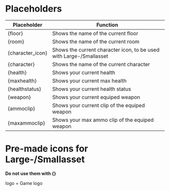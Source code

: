 # Placeholders
|Placeholder|Function|
|--|--|
|{floor}|Shows the name of the current floor|
|{room}|Shows the name of the current room|
|{character_icon}|Shows the current character icon, to be used with Large-/Smallasset|
|{character}|Shows the name of the current character|
|{health}|Shows your current health|
|{maxhealth}|Shows your current max health|
|{healthstatus}|Shows your current health status|
|{weapon}|Shows your current equiped weapon|
|{ammoclip}|Shows your current clip of the equiped weapon|
|{maxammoclip}|Shows your max ammo clip of the equiped weapon|

# Pre-made icons for Large-/Smallasset
**Do not use them with {}**    

logo = Game logo